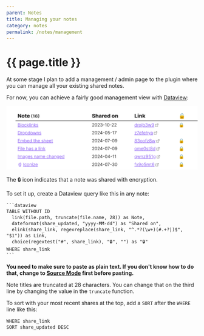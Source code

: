 ```yaml
---
parent: Notes
title: Managing your notes
category: notes
permalink: /notes/management
---
```

# {{ page.title }}

At some stage I plan to add a management / admin page to the plugin where you can manage
all your existing shared notes.

For now, you can achieve a fairly good management view with [Dataview](https://github.com/blacksmithgu/obsidian-dataview):

![](./note-management.png)

The 🔒 icon indicates that a note was shared with encryption.

To set it up, create a Dataview query like this in any note:

````
```dataview
TABLE WITHOUT ID
  link(file.path, truncate(file.name, 28)) as Note,
  dateformat(share_updated, "yyyy-MM-dd") as "Shared on", 
  elink(share_link, regexreplace(share_link, "^.*?(\w+)(#.+?|)$", "$1")) as Link,
  choice(regextest("#", share_link), "🔒", "") as "🔒"
WHERE share_link
```
````

**You need to make sure to paste as plain text. If you don't know how to do that, 
change to [Source Mode](https://help.obsidian.md/Editing+and+formatting/Edit+and+preview+Markdown#Editor+modes) first before pasting.**

Note titles are truncated at 28 characters. You can change that on the third line by changing the value in the `truncate` function.

To sort with your most recent shares at the top, add a `SORT` after the `WHERE` line like this:

```
WHERE share_link
SORT share_updated DESC
```
